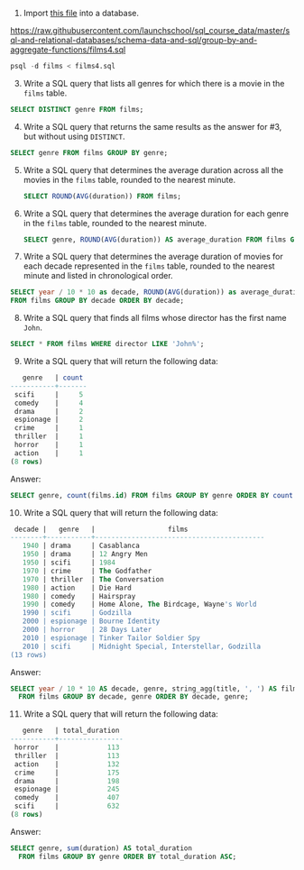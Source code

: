 1. Import [this file](http://raw.githubusercontent.com/launchschool/sql_course_data/master/sql-and-relational-databases/schema-data-and-sql/group-by-and-aggregate-functions/films4.sql) into a database.

https://raw.githubusercontent.com/launchschool/sql_course_data/master/sql-and-relational-databases/schema-data-and-sql/group-by-and-aggregate-functions/films4.sql



```sql
psql -d films < films4.sql
```



3. Write a SQL query that lists all genres for which there is a movie in the `films` table.

```sql
SELECT DISTINCT genre FROM films;
```



4. Write a SQL query that returns the same results as the answer for #3, but without using `DISTINCT`.

```sql
SELECT genre FROM films GROUP BY genre;
```

5. Write a SQL query that determines the average duration across all the movies in the `films` table, rounded to the nearest minute.

   ```sql
   SELECT ROUND(AVG(duration)) FROM films;
   ```

6. Write a SQL query that determines the average duration for each genre in the `films` table, rounded to the nearest minute.

   ```sql
   SELECT genre, ROUND(AVG(duration)) AS average_duration FROM films GROUP BY genre;
   ```

7. Write a SQL query that determines the average duration of movies for each decade represented in the `films` table, rounded to the nearest minute and listed in chronological order.

```sql
SELECT year / 10 * 10 as decade, ROUND(AVG(duration)) as average_duration
FROM films GROUP BY decade ORDER BY decade;
```

8. Write a SQL query that finds all films whose director has the first name `John`.

```sql
SELECT * FROM films WHERE director LIKE 'John%';
```

9. Write a SQL query that will return the following data:

```sql
   genre   | count
-----------+-------
 scifi     |     5
 comedy    |     4
 drama     |     2
 espionage |     2
 crime     |     1
 thriller  |     1
 horror    |     1
 action    |     1
(8 rows)
```

Answer:

```sql
SELECT genre, count(films.id) FROM films GROUP BY genre ORDER BY count DESC;
```

10. Write a SQL query that will return the following data:

```sql
 decade |   genre   |                  films
--------+-----------+------------------------------------------
   1940 | drama     | Casablanca
   1950 | drama     | 12 Angry Men
   1950 | scifi     | 1984
   1970 | crime     | The Godfather
   1970 | thriller  | The Conversation
   1980 | action    | Die Hard
   1980 | comedy    | Hairspray
   1990 | comedy    | Home Alone, The Birdcage, Wayne's World
   1990 | scifi     | Godzilla
   2000 | espionage | Bourne Identity
   2000 | horror    | 28 Days Later
   2010 | espionage | Tinker Tailor Soldier Spy
   2010 | scifi     | Midnight Special, Interstellar, Godzilla
(13 rows)
```

Answer:

```sql
SELECT year / 10 * 10 AS decade, genre, string_agg(title, ', ') AS films
  FROM films GROUP BY decade, genre ORDER BY decade, genre;
```

11. Write a SQL query that will return the following data:

```sql
   genre   | total_duration
-----------+----------------
 horror    |            113
 thriller  |            113
 action    |            132
 crime     |            175
 drama     |            198
 espionage |            245
 comedy    |            407
 scifi     |            632
(8 rows)
```

Answer: 

```sql
SELECT genre, sum(duration) AS total_duration
  FROM films GROUP BY genre ORDER BY total_duration ASC;
```

